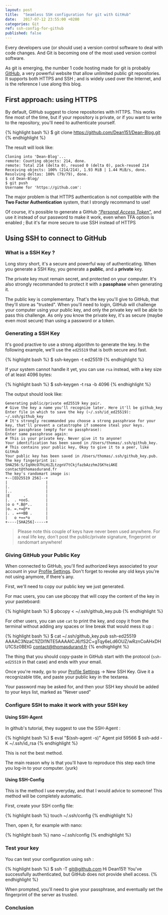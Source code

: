 ```yaml
---
layout: post
title:  "Seamless SSH configuration for git with GitHub"
date:   2017-07-12 23:55:00 +0200
categories: Git
ref: ssh-config-for-github
published: false
---
```


Every developers use (or should use) a version control software to deal with code changes. And Git is becoming one of the most used version control software.

As git is emerging, the number 1 code hosting made for git is probably [GitHub][github], a very powerful website that allow unlimited public git repositories. It supports both HTTPS and SSH ; and is widely used over the Internet, and is the reference I use along this blog.

## First approach: using HTTPS

By default, GitHub suggest to clone repositories with HTTPS. This works fine most of the time, but if your repository is private, or if you want to write to the repository, you'll need to authenticate yourself.

{% highlight bash %}
$ git clone https://github.com/Dean151/Dean-Blog.git
{% endhighlight %}

The result will look like:
```
Cloning into 'Dean-Blog'...
remote: Counting objects: 214, done.
remote: Total 214 (delta 0), reused 0 (delta 0), pack-reused 214
Receiving objects: 100% (214/214), 1.93 MiB | 1.44 MiB/s, done.
Resolving deltas: 100% (79/79), done.
$ cd Dean-Blog/
$ git push
Username for 'https://github.com':
```

The major problem is that HTTPS authentication is not compatible with the **Two Factor Authentication** system, that I strongly recommand to use!

Of course, it's possible to generate a GitHub [*“Personal Access Token”*][github-token], and use it instead of our password to make it work, even when TFA option is enabled ; But it's far more secure to use SSH instead of HTTPS

## Using SSH to connect to GitHub

### What is a SSH Key ?

Long story short, it's a secure and powerful way of authenticating. When you generate a SSH Key, you generate a **public**, and a **private** key.

The private key must remain secret, and protected on your computer. It's also strongly recommanded to protect it with a **passphase** when generating it.

The public key is complementary. That's the key you'll give to GitHub, that they'll store as "trusted". When you'll need to login, GitHub will challenge your computer using your public key, and only the private key will be able to pass this challenge. As only you know the private key, it's as secure (maybe even most secure) than using a password or a token.

### Generating a SSH Key

It's good practive to use a strong algorithm to generate the key.
In the following example, we'll use the `ed25519` that is both secure and fast.

{% highlight bash %}
$ ssh-keygen -t ed25519
{% endhighlight %}

If your system cannot handle it yet, you can use `rsa` instead, with a key size of at least 4096 bytes:

{% highlight bash %}
$ ssh-keygen -t rsa -b 4096
{% endhighlight %}

The output should look like:
```
Generating public/private ed25519 key pair.
# Give the key a name you'll recognize later. Here it'll be github_key
Enter file in which to save the key (~/.ssh/id_ed25519): ~/.ssh/github_key
# It's strongly recommanded you choose a strong passphrase for your key, that'll prevent a catastrophe if someone steal your keys.
Enter passphrase (empty for no passphrase):
Enter same passphrase again:
# This is your private key. Never give it to anyone!
Your identification has been saved in /Users/thomas/.ssh/github_key.
# This contains your public key, Okay to give it to a peer, like GitHub
Your public key has been saved in /Users/thomas/.ssh/github_key.pub.
The key fingerprint is:
SHA256:S/IqXHcO7hLHiZLtzgnV7tCkjfazbAzzhmJSKYeiAKE contact@thomasdurand.fr
The key's randomart image is:
+--[ED25519 256]--+
|                 |
|.                |
|..               |
|E      .         |
|.  . +ooS.       |
|o o *.B@*..      |
|o. =.+=@*+       |
|. . =++BB .      |
|   o +==*o       |
+----[SHA256]-----+
```

> Please note this couple of keys have never been used anywhere.
> For a real life key, don't post the public/private signature, fingerprint or randomart anywhere!

### Giving GitHub your Public Key

When connected to GitHub, you'll find authorized keys associated to your account in your [Profile Settings][github-keys].
Don't forget to revoke any old keys you're not using anymore, if there's any.

First, we'll need to copy our public key we just generated.

For mac users, you can use pbcopy that will copy the content of the key in your pasteboard:

{% highlight bash %}
$ pbcopy < ~/.ssh/github_key.pub
{% endhighlight %}

For other users, you can use `cat` to print the key, and copy it from the terminal without adding any spaces or line break that would mess it up :

{% highlight bash %}
$ cat ~/.ssh/github_key.pub
ssh-ed25519 AAAAC3NzaC1lZDI1NTE5AAAAICJ6/fS2C+gTqy6eLd6OUZ/wRznCoAHxDHU1CSz0BEtG contact@thomasdurand.fr
{% endhighlight %}

The thing that you should copy-paste in GitHub start with the protocol (`ssh-ed25519` in that case) and ends with your email.

Once you're ready, go to your [Profile Settings][github-keys] -> New SSH Key.
Give it a recognizable title, and paste your public key in the textarea.

Your password may be asked for, and then your SSH key should be added to your keys list, marked as "Never used"

### Configure SSH to make it work with your SSH key

#### Using SSH-Agent

In github's tutorial, they suggest to use the SSH-Agent :

{% highlight bash %}
$ eval "$(ssh-agent -s)"
Agent pid 59566
$ ssh-add -K ~/.ssh/id_rsa
{% endhighlight %}

This is not the best method.

The main reason why is that you'll have to reproduce this step each time you log-in to your computer. (yurk)

#### Using SSH-Config

This is the method I use everyday, and that I would advice to someone!
This method will be completely automatic.

First, create your SSH config file:

{% highlight bash %}
touch ~/.ssh/config
{% endhighlight %}

Then, open it, for example with nano:

{% highlight bash %}
nano ~/.ssh/config
{% endhighlight %}

### Test your key

You can test your configuration using ssh :

{% highlight bash %}
$ ssh -T git@github.com
Hi Dean151! You've successfully authenticated, but GitHub does not
provide shell access.
{% endhighlight %}

When prompted, you'll need to give your passphrase, and eventually set the fingerprint of the server as trusted.

### Conclusion

[github]: https://github.com
[github-token]: https://github.com/settings/tokens
[github-keys]: https://github.com/settings/keys
